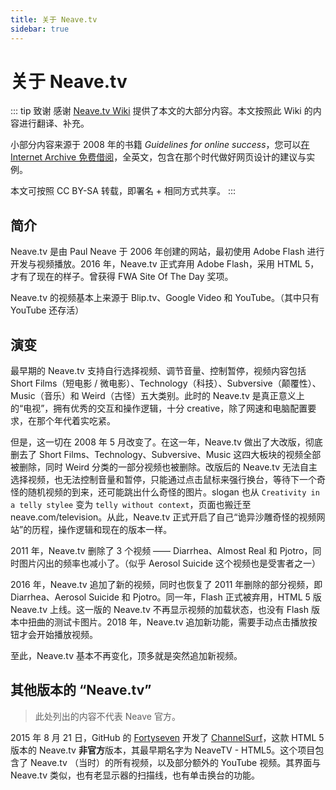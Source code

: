 ```yaml
---
title: 关于 Neave.tv
sidebar: true
---
```


# 关于 Neave.tv

::: tip 致谢
感谢 [Neave.tv Wiki](https://neavetv.fandom.com) 提供了本文的大部分内容。本文按照此 Wiki 的内容进行翻译、补充。

小部分内容来源于 2008 年的书籍 *Guidelines for online success*，您可以[在 Internet Archive 免费借阅](https://archive.org/details/guidelinesforonl0000ford)，全英文，包含在那个时代做好网页设计的建议与实例。

本文可按照 CC BY-SA 转载，即署名 + 相同方式共享。
:::

## 简介

Neave.tv 是由 Paul Neave 于 2006 年创建的网站，最初使用 Adobe Flash 进行开发与视频播放。2016 年，Neave.tv 正式弃用 Adobe Flash，采用 HTML 5，才有了现在的样子。曾获得 FWA Site Of The Day 奖项。

Neave.tv 的视频基本上来源于 Blip.tv、Google Video 和 YouTube。（其中只有 YouTube 还存活）

## 演变

最早期的 Neave.tv 支持自行选择视频、调节音量、控制暂停，视频内容包括 Short Films（短电影 / 微电影）、Technology（科技）、Subversive（颠覆性）、Music（音乐）和 Weird（古怪）五大类别。此时的 Neave.tv 是真正意义上的“电视”，拥有优秀的交互和操作逻辑，十分 creative，除了网速和电脑配置要求，在那个年代着实吃紧。

但是，这一切在 2008 年 5 月改变了。在这一年，Neave.tv 做出了大改版，彻底删去了 Short Films、Technology、Subversive、Music 这四大板块的视频全部被删除，同时 Weird 分类的一部分视频也被删除。改版后的 Neave.tv 无法自主选择视频，也无法控制音量和暂停，只能通过点击鼠标来强行换台，等待下一个奇怪的随机视频的到来，还可能跳出什么奇怪的图片。slogan 也从 `Creativity in a telly stylee` 变为 `telly without context`，页面也搬迁至 neave.com/television。从此，Neave.tv 正式开启了自己“诡异沙雕奇怪的视频网站”的历程，操作逻辑和现在的版本一样。

2011 年，Neave.tv 删除了 3 个视频 —— Diarrhea、Almost Real 和 Pjotro，同时图片闪出的频率也减小了。（似乎 Aerosol Suicide 这个视频也是受害者之一）

2016 年，Neave.tv 追加了新的视频，同时也恢复了 2011 年删除的部分视频，即 Diarrhea、Aerosol Suicide 和 Pjotro。同一年，Flash 正式被弃用，HTML 5 版 Neave.tv 上线。这一版的 Neave.tv 不再显示视频的加载状态，也没有 Flash 版本中扭曲的测试卡图片。2018 年，Neave.tv 追加新功能，需要手动点击播放按钮才会开始播放视频。

至此，Neave.tv 基本不再变化，顶多就是突然追加新视频。

## 其他版本的 “Neave.tv”

> 此处列出的内容不代表 Neave 官方。

2015 年 8 月 21 日，GitHub 的 [Fortyseven](https://github.com/Fortyseven) 开发了 [ChannelSurf](http://apps.bytestemplar.com/channelsurf/)，这款 HTML 5 版本的 Neave.tv **非官方**版本，其最早期名字为 NeaveTV - HTML5。这个项目包含了 Neave.tv （当时）的所有视频，以及部分额外的 YouTube 视频。其界面与 Neave.tv 类似，也有老显示器的扫描线，也有单击换台的功能。

## 